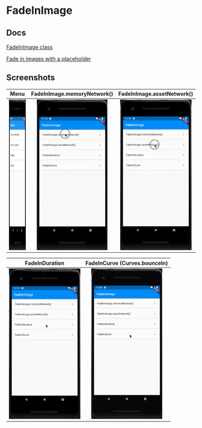 # FadeInImage

## Docs

[FadeInImage class](https://api.flutter.dev/flutter/widgets/FadeInImage-class.html)

[Fade in images with a placeholder](https://flutter.dev/docs/cookbook/images/fading-in-images)

## Screenshots

|Menu|FadeInImage.memoryNetwork()|FadeInImage.assetNetwork()|
|:-:|:-:|:-:|
|<img src="./screenshots/Menu.png" height="400" alt="Screenshot"/>|<img src="./screenshots/gif/memoryNetwork.gif" height="400" alt="Screenshot"/>|<img src="./screenshots/gif/assetNetwork.gif" height="400" alt="Screenshot"/>|

|FadeInDuration|FadeInCurve (Curves.bounceIn)|
|:-:|:-:|
|<img src="./screenshots/gif/FadeInDuration.gif" height="400" alt="Screenshot"/>|<img src="./screenshots/gif/FadeInCurve.gif" height="400" alt="Screenshot"/>|

